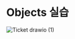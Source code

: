 # Objects 실습

![Ticket drawio (1)](https://user-images.githubusercontent.com/75964073/186384322-3dbb5a00-9ef9-4afd-a72a-e1f877f93c12.png)

